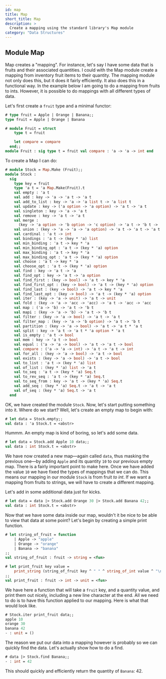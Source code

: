 ```yaml
---
id: map
title: Map
short_title: Map
description: >
  Create a mapping using the standard library's Map module
category: "Data Structures"
---
```


## Module Map

Map creates a "mapping". For instance, let's say I have some data that is
fruits and their associated quantities. I could with the Map module create
a mapping from inventory fruit items to their quantity. The mapping module not
only does this, but it does it fairly efficiently. It also does this in a
functional way. In the example below I am going to do a mapping from
fruits to ints. However, it is possible to do mappings with all
different types of data.

Let's first create a `fruit` type and a minimal functor:

```ocaml
# type fruit = Apple | Orange | Banana;;
type fruit = Apple | Orange | Banana

# module Fruit = struct
    type t = fruit

    let compare = compare
  end;;
module Fruit : sig type t = fruit val compare : 'a -> 'a -> int end
```

To create a Map I can do:

```ocaml
# module Stock = Map.Make (Fruit);;
module Stock :
  sig
    type key = fruit
    type 'a t = 'a Map.Make(Fruit).t
    val empty : 'a t
    val add : key -> 'a -> 'a t -> 'a t
    val add_to_list : key -> 'a -> 'a list t -> 'a list t
    val update : key -> ('a option -> 'a option) -> 'a t -> 'a t
    val singleton : key -> 'a -> 'a t
    val remove : key -> 'a t -> 'a t
    val merge :
      (key -> 'a option -> 'b option -> 'c option) -> 'a t -> 'b t -> 'c t
    val union : (key -> 'a -> 'a -> 'a option) -> 'a t -> 'a t -> 'a t
    val cardinal : 'a t -> int
    val bindings : 'a t -> (key * 'a) list
    val min_binding : 'a t -> key * 'a
    val min_binding_opt : 'a t -> (key * 'a) option
    val max_binding : 'a t -> key * 'a
    val max_binding_opt : 'a t -> (key * 'a) option
    val choose : 'a t -> key * 'a
    val choose_opt : 'a t -> (key * 'a) option
    val find : key -> 'a t -> 'a
    val find_opt : key -> 'a t -> 'a option
    val find_first : (key -> bool) -> 'a t -> key * 'a
    val find_first_opt : (key -> bool) -> 'a t -> (key * 'a) option
    val find_last : (key -> bool) -> 'a t -> key * 'a
    val find_last_opt : (key -> bool) -> 'a t -> (key * 'a) option
    val iter : (key -> 'a -> unit) -> 'a t -> unit
    val fold : (key -> 'a -> 'acc -> 'acc) -> 'a t -> 'acc -> 'acc
    val map : ('a -> 'b) -> 'a t -> 'b t
    val mapi : (key -> 'a -> 'b) -> 'a t -> 'b t
    val filter : (key -> 'a -> bool) -> 'a t -> 'a t
    val filter_map : (key -> 'a -> 'b option) -> 'a t -> 'b t
    val partition : (key -> 'a -> bool) -> 'a t -> 'a t * 'a t
    val split : key -> 'a t -> 'a t * 'a option * 'a t
    val is_empty : 'a t -> bool
    val mem : key -> 'a t -> bool
    val equal : ('a -> 'a -> bool) -> 'a t -> 'a t -> bool
    val compare : ('a -> 'a -> int) -> 'a t -> 'a t -> int
    val for_all : (key -> 'a -> bool) -> 'a t -> bool
    val exists : (key -> 'a -> bool) -> 'a t -> bool
    val to_list : 'a t -> (key * 'a) list
    val of_list : (key * 'a) list -> 'a t
    val to_seq : 'a t -> (key * 'a) Seq.t
    val to_rev_seq : 'a t -> (key * 'a) Seq.t
    val to_seq_from : key -> 'a t -> (key * 'a) Seq.t
    val add_seq : (key * 'a) Seq.t -> 'a t -> 'a t
    val of_seq : (key * 'a) Seq.t -> 'a t
  end

```

OK, we have created the module `Stock`.  Now, let's start putting
something into it.  Where do we start?  Well, let's create an empty
map to begin with:

```ocaml
# let data = Stock.empty;;
val data : 'a Stock.t = <abstr>
```

Hummm. An empty map is kind of boring, so let's add some data.

```ocaml
# let data = Stock.add Apple 10 data;;
val data : int Stock.t = <abstr>
```

We have now created a new map—again called `data`, thus masking the previous
one—by adding `Apple` and its quantity `10` to our previous empty map.
There is a fairly important point to make here. Once we have added the
value `10` we have fixed the types of mappings that we can do.
This means our mapping in our module `Stock` is from fruit _to int_.
If we want a mapping from fruits to strings, we will have to create a different mapping.

Let's add in some additional data just for kicks.

```ocaml
# let data = data |> Stock.add Orange 30 |> Stock.add Banana 42;;
val data : int Stock.t = <abstr>
```

Now that we have some data inside our map, wouldn't it be nice
to be able to view that data at some point? Let's begin by creating a
simple print function.

```ocaml
# let string_of_fruit = function
    | Apple -> "apple"
    | Orange -> "orange"
    | Banana -> "banana"
;;
val string_of_fruit : fruit -> string = <fun>

# let print_fruit key value =
    print_string (string_of_fruit key ^ " " ^ string_of_int value ^ "\n")
;;
val print_fruit : fruit -> int -> unit = <fun>
```

We have here a function that will take a `fruit` key, and a quantity value,
and print them out nicely, including a new line character at the end.
All we need to do is to have this function applied to our mapping. Here
is what that would look like.

```ocaml
# Stock.iter print_fruit data;;
apple 10
orange 30
banana 42
- : unit = ()
```
The reason we put our data into a mapping however is probably so we can
quickly find the data. Let's actually show how to do a find.

```ocaml
# data |> Stock.find Banana;;
- : int = 42
```

This should quickly and efficiently return the quantity of `Banana`: 42.

